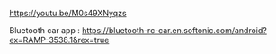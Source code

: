 https://youtu.be/M0s49XNyqzs

Bluetooth car app : https://bluetooth-rc-car.en.softonic.com/android?ex=RAMP-3538.1&rex=true
